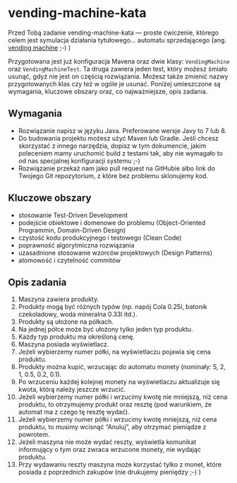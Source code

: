 vending-machine-kata
====================

Przed Tobą zadanie vending-machine-kata &mdash; proste ćwiczenie, którego celem jest symulacja
 działania tytułowego&hellip; automatu sprzedającego 
 (ang. [vending machine]( https://en.wikipedia.org/wiki/Vending_machine ) ;-) )
 
Przygotowana jest już konfiguracja Mavena oraz dwie klasy: `VendingMachine`
 oraz `VendingMachineTest`. Ta druga zawiera jeden test, który możesz śmiało usunąć, gdyż nie jest
 on częścią rozwiązania. Możesz także zmienić nazwy przygotowanych klas czy też w ogóle je usunać.
 Poniżej umieszczone są wymagania, kluczowe obszary oraz, co najważniejsze, opis zadania.
 
Wymagania
---------

* Rozwiązanie napisz w języku Java. Preferowane wersje Javy to 7 lub 8.
* Do budowania projektu możesz użyć Maven lub Gradle. Jeśli chcesz skorzystać z innego narzędzia,
  dopisz w tym dokumencie, jakim poleceniem mamy uruchomić build z testami tak, aby nie wymagało to
  od nas specjalnej konfiguracji systemu ;-)
* Rozwiązanie przekaż nam jako pull request na GitHubie albo link do Twojego Git repozytorium,
  z które bez problemu sklonujemy kod.
 
Kluczowe obszary
----------------

* stosowanie Test-Driven Development
* podejście obiektowe i domenowe do problemu (Object-Oriented Programmin, Domain-Driven Design)
* czystość kodu produkcyjnego i testowego (Clean Code)
* poprawność algorytmiczna rozwiązania
* uzasadnione stosowanie wzorców projektowych (Design Patterns)
* atomowość i czytelność commitów
 
Opis zadania
------------

1. Maszyna zawiera produkty.
2. Produkty mogą być różnych typów (np. napój Cola 0.25l, batonik czekoladowy,
 woda mineralna 0.33l itd.).
3. Produkty są ułożone na półkach.
4. Na jednej półce może być ułożony tylko jeden typ produktu.
5. Każdy typ produktu ma określoną cenę.
6. Maszyna posiada wyświetlacz.
7. Jeżeli wybierzemy numer półki, na wyświetlaczu pojawia się cena produktu.
8. Produkty można kupić, wrzucając do automatu monety (nominały: 5, 2, 1, 0.5, 0.2, 0.1).
9. Po wrzuceniu każdej kolejnej monety na wyświetlaczu aktualizuje się kwota, którą należy
 jeszcze wrzucić.
10. Jeżeli wybierzemy numer półki i wrzucimy kwotę nie mniejszą, niż cena produktu, to
 otrzymujemy produkt oraz resztę (pod warunkiem, że automat ma z czego tę resztę wydać).
11. Jeżeli wybierzemy numer półki i wrzucimy kwotę mniejszą, niż cena produktu, to musimy
 wcisnąć “Anuluj”, aby otrzymać pieniądze z powrotem.
12. Jeżeli maszyna nie może wydać reszty, wyświetla komunikat informujący o tym oraz zwraca
 wrzucone monety, nie wydając produktu.
13. Przy wydawaniu reszty maszyna może korzystać tylko z monet, które posiada z poprzednich
 zakupów (nie drukujemy pieniędzy ;-) )


